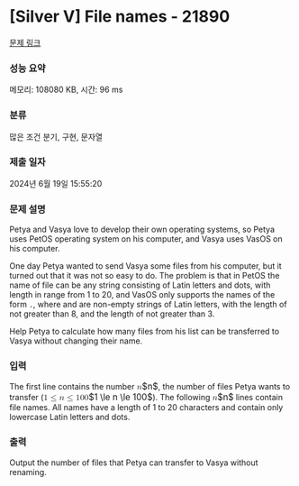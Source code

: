 # [Silver V] File names - 21890 

[문제 링크](https://www.acmicpc.net/problem/21890) 

### 성능 요약

메모리: 108080 KB, 시간: 96 ms

### 분류

많은 조건 분기, 구현, 문자열

### 제출 일자

2024년 6월 19일 15:55:20

### 문제 설명

<p>Petya and Vasya love to develop their own operating systems, so Petya uses PetOS operating system on his computer, and Vasya uses VasOS on his computer.</p>

<p>One day Petya wanted to send Vasya some files from his computer, but it turned out that it was not so easy to do. The problem is that in PetOS the name of file can be any string consisting of Latin letters and dots, with length in range from 1 to 20, and VasOS only supports the names of the form <code><filename>.<extension></code>, where <code><filename></code> and <code><extension></code> are non-empty strings of Latin letters, with the length of <code><filename></code> not greater than 8, and the length of <code><extension></code> not greater than 3.</p>

<p>Help Petya to calculate how many files from his list can be transferred to Vasya without changing their name.</p>

### 입력 

 <p>The first line contains the number <mjx-container class="MathJax" jax="CHTML" style="font-size: 109%; position: relative;"><mjx-math class="MJX-TEX" aria-hidden="true"><mjx-mi class="mjx-i"><mjx-c class="mjx-c1D45B TEX-I"></mjx-c></mjx-mi></mjx-math><mjx-assistive-mml unselectable="on" display="inline"><math xmlns="http://www.w3.org/1998/Math/MathML"><mi>n</mi></math></mjx-assistive-mml><span aria-hidden="true" class="no-mathjax mjx-copytext">$n$</span></mjx-container>, the number of files Petya wants to transfer (<mjx-container class="MathJax" jax="CHTML" style="font-size: 109%; position: relative;"><mjx-math class="MJX-TEX" aria-hidden="true"><mjx-mn class="mjx-n"><mjx-c class="mjx-c31"></mjx-c></mjx-mn><mjx-mo class="mjx-n" space="4"><mjx-c class="mjx-c2264"></mjx-c></mjx-mo><mjx-mi class="mjx-i" space="4"><mjx-c class="mjx-c1D45B TEX-I"></mjx-c></mjx-mi><mjx-mo class="mjx-n" space="4"><mjx-c class="mjx-c2264"></mjx-c></mjx-mo><mjx-mn class="mjx-n" space="4"><mjx-c class="mjx-c31"></mjx-c><mjx-c class="mjx-c30"></mjx-c><mjx-c class="mjx-c30"></mjx-c></mjx-mn></mjx-math><mjx-assistive-mml unselectable="on" display="inline"><math xmlns="http://www.w3.org/1998/Math/MathML"><mn>1</mn><mo>≤</mo><mi>n</mi><mo>≤</mo><mn>100</mn></math></mjx-assistive-mml><span aria-hidden="true" class="no-mathjax mjx-copytext">$1 \le n \le 100$</span></mjx-container>). The following <mjx-container class="MathJax" jax="CHTML" style="font-size: 109%; position: relative;"><mjx-math class="MJX-TEX" aria-hidden="true"><mjx-mi class="mjx-i"><mjx-c class="mjx-c1D45B TEX-I"></mjx-c></mjx-mi></mjx-math><mjx-assistive-mml unselectable="on" display="inline"><math xmlns="http://www.w3.org/1998/Math/MathML"><mi>n</mi></math></mjx-assistive-mml><span aria-hidden="true" class="no-mathjax mjx-copytext">$n$</span></mjx-container> lines contain file names. All names have a length of 1 to 20 characters and contain only lowercase Latin letters and dots.</p>

### 출력 

 <p>Output the number of files that Petya can transfer to Vasya without renaming.</p>

